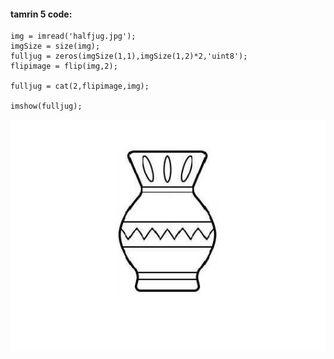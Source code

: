 #### tamrin 5 code:


```
img = imread('halfjug.jpg');
imgSize = size(img);
fulljug = zeros(imgSize(1,1),imgSize(1,2)*2,'uint8');
flipimage = flip(img,2);

fulljug = cat(2,flipimage,img);

imshow(fulljug);

```


![khorooji](result.jpg)
